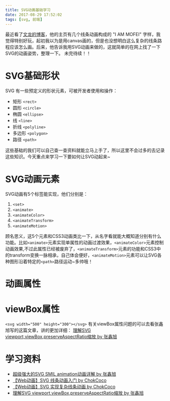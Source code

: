 ```yaml
---
title: SVG动画基础学习
date: 2017-08-29 17:52:02
tags: [svg, 前端]
---
```

最近看了[文龙的博客](http://www.zhuwenlong.com)，他的主页有几个线条动画构成的 "I AM MOFEI" 字样，我觉得特别好玩，起初我以为是用canvas画的，但是也没想明白这么复杂的线条路程应该怎么画。后来，他告诉我用SVG动画来做的，这就简单的在网上找了一下SVG的动画姿势，整理一下。
未完待续！！
<!--more--> 

# SVG基础形状
SVG 有一些预定义的形状元素，可被开发者使用和操作：
* 矩形 `<rect>`
* 圆形 `<circle>`
* 椭圆 `<ellipse>`
* 线 `<line>`
* 折线 `<polyline>`
* 多边形 `<polygon>`
* 路径 `<path>`

这些基础的我们可以自己查一查资料就能立马上手了，所以这里不会过多的去记录这些知识。今天重点来学习一下要如何让SVG动起来~<i class="em em-horse"></i>

# SVG动画元素
SVG动画有5个标签能实现，他们分别是：
1. `<set>`
2. `<animate>`
3. `<animateColor>`
4. `<animateTransform>`
5. `<animateMotion>`

顾名思义，这5个元素和CSS3动画类比一下，从名字看就能大概知道分别有什么功能。比如`<animate>`元素实现单属性的动画过渡效果，`<animateColor>`元素控制动画效果,不过此属性已经被废弃了<i class="em em-cry"></i>，`<animateTransform>`元素的功能和CSS3中的transform变换一脉相承，自己体会便好，`<animateMotion>`元素可以让SVG各种图形沿着特定的`<path>`路径运动~多帅哦！

# 动画属性

# viewBox属性

`<svg width="500" height="300"></svg>`
有关viewBox属性问题的可以去看张鑫旭写的这篇文章，讲的更加详细：
[理解SVG viewport,viewBox,preserveAspectRatio缩放 by 张鑫旭](http://www.zhangxinxu.com/wordpress/2014/08/svg-viewport-viewbox-preserveaspectratio/)

# 学习资料
- [超级强大的SVG SMIL animation动画详解 by 张鑫旭](http://www.zhangxinxu.com/wordpress/2014/08/so-powerful-svg-smil-animation/)
- [【Web动画】SVG 线条动画入门 by ChokCoco](http://www.cnblogs.com/coco1s/p/6225973.html)
- [【Web动画】SVG 实现复杂线条动画 by ChokCoco](http://www.cnblogs.com/coco1s/p/6230165.html)
- [理解SVG viewport,viewBox,preserveAspectRatio缩放 by 张鑫旭](http://www.zhangxinxu.com/wordpress/2014/08/svg-viewport-viewbox-preserveaspectratio/)
